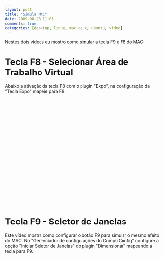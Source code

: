 ```yaml
---
layout: post
title: "Simula MAC"
date: 2009-08-23 11:01
comments: true
categories: [desktop, linux, mac os x, ubuntu, video]
---
```


Nestes dois vídeos eu mostro como simular a tecla F9 e F8 do MAC:

# Tecla F8 - Selecionar Área de Trabalho Virtual

Abaixo a ativação da tecla F8 com o plugin "Expo", na configuração da "Tecla Expo" mapeie para F8.

<object width="425" height="344"><param name="movie" value="http://www.youtube.com/v/9FDRHWmmb5w&hl=pt-br&fs=1&"></param><param name="allowFullScreen" value="true"></param><param name="allowscriptaccess" value="always"></param><embed src="http://www.youtube.com/v/9FDRHWmmb5w&hl=pt-br&fs=1&" type="application/x-shockwave-flash" allowscriptaccess="always" allowfullscreen="true" width="425" height="344"></embed></object>


# Tecla F9 - Seletor de Janelas

Este vídeo mostra como configurar o botão F9 para simular o mesmo efeito do MAC. No "Gerenciador de configurações do CompizConfig" configure a opção "Iniciar Seletor de Janelas" do plugin "Dimensionar" mapeando a tecla para F9.

<object width="425" height="344"><param name="movie" value="http://www.youtube.com/v/49RNTkD1Q5I&hl=pt&fs=1"></param><param name="allowFullScreen" value="true"></param><param name="allowscriptaccess" value="always"></param><embed src="http://www.youtube.com/v/49RNTkD1Q5I&hl=pt&fs=1" type="application/x-shockwave-flash" allowscriptaccess="always" allowfullscreen="true" width="425" height="344"></embed></object>
